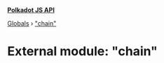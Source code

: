 **[Polkadot JS API](../README.md)**

[Globals](../globals.md) › [&quot;chain&quot;](_chain_.md)

# External module: "chain"

